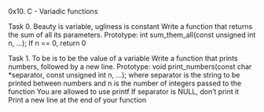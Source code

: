 0x10. C - Variadic functions

Task 0. Beauty is variable, ugliness is constant
Write a function that returns the sum of all its parameters.
	Prototype: int sum_them_all(const unsigned int n, ...);
	If n == 0, return 0

Task 1. To be is to be the value of a variable
Write a function that prints numbers, followed by a new line.
	Prototype: void print_numbers(const char *separator, const unsigned int n, ...);
	where separator is the string to be printed between numbers
	and n is the number of integers passed to the function
	You are allowed to use printf
	If separator is NULL, don’t print it
	Print a new line at the end of your function
